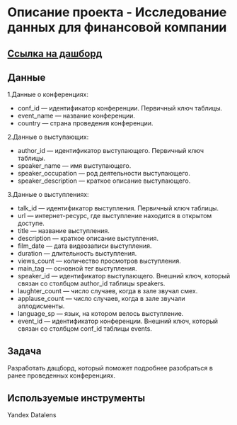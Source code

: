 # Описание проекта  - Исследование данных для финансовой компании

## [Ссылка на дашборд](https://datalens.yandex/zb4jh8hts5ism)

## Данные
1.Данные о конференциях:

  - conf_id — идентификатор конференции. Первичный ключ таблицы.
  - event_name — название конференции.
  - country — страна проведения конференции.

2.Данные о выступающих:

  - author_id — идентификатор выступающего. Первичный ключ таблицы.
  - speaker_name — имя выступающего.
  - speaker_occupation — род деятельности выступающего.
  - speaker_description — краткое описание выступающего.

3.Данные о выступлениях:

  - talk_id — идентификатор выступления. Первичный ключ таблицы.
  - url — интернет-ресурс, где выступление находится в открытом доступе.
  - title — название выступления.
  - description — краткое описание выступления.
  - film_date — дата видеозаписи выступления.
  - duration — длительность выступления.
  - views_count — количество просмотров выступления.
  - main_tag — основной тег выступления.
  - speaker_id — идентификатор выступающего. Внешний ключ, который связан со столбцом author_id таблицы speakers.
  - laughter_count — число случаев, когда в зале звучал смех.
  - applause_count — число случаев, когда в зале звучали аплодисменты.
  - language_sp — язык, на котором велось выступление.
  - event_id — идентификатор конференции. Внешний ключ, который связан со столбцом conf_id таблицы events.


## Задача
Разработать дащборд, который поможет подробнее разобраться в ранее проведенных конференциях.
## Используемые инструменты
Yandex Datalens
